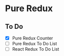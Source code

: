 # Pure Redux

## To Do

- [x] Pure Redux Counter 
- [ ] Pure Redux To Do List
- [ ] React Redux To Do List